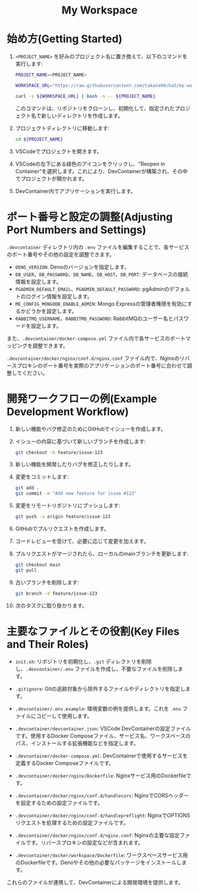 <h1 align="center">My Workspace</h1>

# 始め方(Getting Started)

1. `<PROJECT_NAME>` を好みのプロジェクト名に置き換えて、以下のコマンドを実行します:

   ```bash
   PROJECT_NAME=<PROJECT_NAME>
   
   WORKSPACE_URL="https://raw.githubusercontent.com/takana96cha5/my-workspace/main/init.sh"
   
   curl -s ${WORKSPACE_URL} | bash -s -- ${PROJECT_NAME}
   ```

   このコマンドは、リポジトリをクローンし、初期化して、指定されたプロジェクト名で新しいディレクトリを作成します。

2. プロジェクトディレクトリに移動します:

   ```bash
   cd ${PROJECT_NAME}
   ```

3. VSCodeでプロジェクトを開きます。

4. VSCodeの左下にある緑色のアイコンをクリックし、"Reopen in Container"を選択します。これにより、DevContainerが構築され、その中でプロジェクトが開かれます。

5. DevContainer内でアプリケーションを実行します。

# ポート番号と設定の調整(Adjusting Port Numbers and Settings)

`.devcontainer` ディレクトリ内の `.env` ファイルを編集することで、各サービスのポート番号やその他の設定を調整できます。

- `DENO_VERSION`: Denoのバージョンを指定します。
- `DB_USER`、`DB_PASSWORD`、`DB_NAME`、`DB_HOST`、`DB_PORT`: データベースの接続情報を設定します。
- `PGADMIN_DEFAULT_EMAIL`、`PGADMIN_DEFAULT_PASSWORD`: pgAdminのデフォルトのログイン情報を設定します。
- `ME_CONFIG_MONGODB_ENABLE_ADMIN`: Mongo Expressの管理者権限を有効にするかどうかを設定します。
- `RABBITMQ_USERNAME`、`RABBITMQ_PASSWORD`: RabbitMQのユーザー名とパスワードを設定します。

また、`.devcontainer/docker-compose.yml` ファイル内で各サービスのポートマッピングを調整できます。

`.devcontainer/docker/nginx/conf.d/nginx.conf` ファイル内で、Nginxのリバースプロキシのポート番号を実際のアプリケーションのポート番号に合わせて調整してください。

# 開発ワークフローの例(Example Development Workflow)

1. 新しい機能やバグ修正のためにGitHubでイシューを作成します。

2. イシューの内容に基づいて新しいブランチを作成します:

   ```bash
   git checkout -b feature/issue-123
   ```

3. 新しい機能を開発したりバグを修正したりします。

4. 変更をコミットします:

   ```bash
   git add .
   git commit -m "Add new feature for issue #123"
   ```

5. 変更をリモートリポジトリにプッシュします:

   ```bash
   git push -u origin feature/issue-123
   ```

6. GitHubでプルリクエストを作成します。

7. コードレビューを受けて、必要に応じて変更を加えます。

8. プルリクエストがマージされたら、ローカルのmainブランチを更新します:

   ```bash
   git checkout main
   git pull
   ```

9. 古いブランチを削除します:

   ```bash
   git branch -d feature/issue-123
   ```

10. 次のタスクに取り掛かります。

# 主要なファイルとその役割(Key Files and Their Roles)

- `init.sh`: リポジトリを初期化し、`.git` ディレクトリを削除し、`.devcontainer/.env` ファイルを作成し、不要なファイルを削除します。

- `.gitignore`: Gitの追跡対象から除外するファイルやディレクトリを指定します。

- `.devcontainer/.env.example`: 環境変数の例を提供します。これを `.env` ファイルにコピーして使用します。

- `.devcontainer/devcontainer.json`: VSCode DevContainerの設定ファイルです。使用するDocker Composeファイル、サービス名、ワークスペースのパス、インストールする拡張機能などを指定します。

- `.devcontainer/docker-compose.yml`: DevContainerで使用するサービスを定義するDocker Composeファイルです。

- `.devcontainer/docker/nginx/Dockerfile`: Nginxサービス用のDockerfileです。

- `.devcontainer/docker/nginx/conf.d/handlecors`: NginxでCORSヘッダーを設定するための設定ファイルです。

- `.devcontainer/docker/nginx/conf.d/handlepreflight`: NginxでOPTIONSリクエストを処理するための設定ファイルです。

- `.devcontainer/docker/nginx/conf.d/nginx.conf`: Nginxの主要な設定ファイルです。リバースプロキシの設定などが含まれます。

- `.devcontainer/docker/workspace/Dockerfile`: ワークスペースサービス用のDockerfileです。Denoやその他の必要なパッケージをインストールします。

これらのファイルが連携して、DevContainerによる開発環境を提供します。
